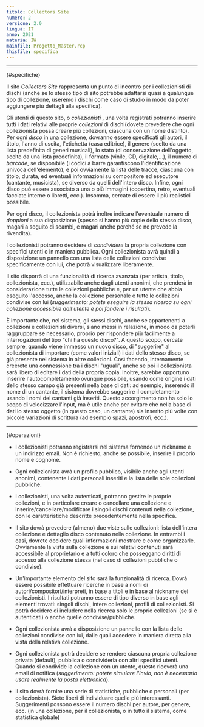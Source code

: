 ```yaml
---
titolo: Collectors Site
numero: 2
versione: 2.0
lingua: IT
anno: 2021
materia: IW
mainfile: Progetto_Master.rcp
thisfile: specifica
---
```


-------

{#specifiche}

Il sito *Collectors Site* rappresenta un punto di
incontro per i collezionisti di dischi (anche se lo stesso tipo di sito
potrebbe adattarsi quasi a qualunque tipo di collezione, useremo i dischi come
caso di studio in modo da poter aggiungere più dettagli alla specifica).

Gli utenti di questo sito, o *collezionisti* , una volta
registrati potranno inserire tutti i dati relativi alle proprie *collezioni* di
dischi(dovete prevedere che ogni collezionista possa creare più
collezioni, ciascuna con un nome distinto). Per ogni *disco* in una
collezione, dovranno essere specificati gli autori, il titolo, l'anno di uscita,
l'etichetta (casa editrice), il genere (scelto da una lista predefinita di generi
musicali), lo stato (di conservazione dell'oggetto, scelto da una lista
predefinita), il formato (vinile, CD, digitale,...), il numero di *barcode*,
se disponibile (i codici a barre garantiscono l'identificazione univoca
dell'elemento), e poi ovviamente la lista delle tracce, ciascuna con titolo,
durata, ed eventuali informazioni su compositore ed esecutore (cantante,
musicista), se diverso da quelli dell'intero disco. Infine, ogni disco può
essere associato a una o più immagini (copertina, retro, eventuali facciate
interne o libretti, ecc.). Insomma, cercate di essere il più realistici
possibile.

Per ogni disco, il collezionista potrà inoltre indicare
l'eventuale numero di *doppioni* a sua disposizione (spesso si hanno più
copie dello stesso disco, magari a seguito di scambi, e magari anche perché se
ne prevede la rivendita).

I collezionisti potranno decidere di *condividere* la
propria collezione con specifici utenti o in maniera pubblica. Ogni
collezionista avrà quindi a disposizione un pannello con una lista delle
collezioni condivise specificamente con lui, che potrà visualizzare
liberamente.

Il sito disporrà di una funzionalità di ricerca avanzata
(per artista, titolo, collezionista, ecc.), utilizzabile anche dagli utenti
anonimi, che prenderà in considerazione tutte le collezioni pubbliche e, per un
utente che abbia eseguito l'accesso, anche la collezione personale e tutte le
collezioni condivise con lui (*suggerimento: potete eseguire la stessa
ricerca su ogni collezione accessibile dall'utente e poi fondere i risultati*).

È importante che, nel sistema, gli stessi dischi, anche se
appartenenti a collezioni e collezionisti diversi, siano messi in relazione, in
modo da poterli raggruppare se necessario, proprio per rispondere più
facilmente a interrogazioni del tipo "chi ha questo disco?". A questo scopo,
cercate sempre, quando viene immesso un nuovo disco, di "suggerire" al
collezionista di importare (come valori iniziali) i dati dello stesso disco, se
già presente nel sistema in altre collezioni. Così facendo, internamente
creerete una connessione tra i dischi "uguali", anche se poi il collezionista
sarà libero di editare i dati della propria copia. Inoltre, sarebbe opportuno
inserire l'autocompletamento ovunque possibile, usando come origine i dati
dello stesso campo già presenti nella base di dati: ad esempio, inserendo il
nome di un cantante, il sistema dovrebbe suggerire il completamento usando i
nomi dei cantanti già inseriti. Questo accorgimento non ha solo lo scopo di
velocizzare l'input, ma è utile anche per evitare che nella base di dati lo
stesso oggetto (in questo caso, un cantante) sia inserito più volte con piccole
variazioni di scrittura (ad esempio spazi, apostrofi, ecc.).

-------

{#operazioni}

- I collezionisti potranno registrarsi nel sistema fornendo un
  nickname e un indirizzo email. Non è richiesto, anche se possibile, inserire il
  proprio nome e cognome.

- Ogni collezionista avrà un profilo pubblico, visibile anche agli
  utenti anonimi, contenente i dati personali inseriti e la lista delle sole
  collezioni pubbliche.

- I collezionisti, una volta autenticati, potranno gestire le
  proprie collezioni, e in particolare creare o cancellare una collezione e
  inserire/cancellare/modificare i singoli dischi contenuti nella collezione, con
  le caratteristiche descritte precedentemente nella specifica.

- Il sito dovrà prevedere (almeno) due viste sulle collezioni:
  lista dell'intera collezione e dettaglio disco contenuto nella collezione. In
  entrambi i casi, dovrete decidere quali informazioni mostrare e come
  organizzarle. Ovviamente la vista sulla collezione e sui relativi contenuti
  sarà accessibile al proprietario e a tutti coloro che posseggano diritti di
  accesso alla collezione stessa (nel caso di collezioni pubbliche o condivise).

- Un'importante elemento del sito sarà la funzionalità di ricerca. Dovrà
  essere possibile effettuare ricerche in base a nomi di
  autori/compositori/interpreti, in base a titoli e in base al nickname dei
  collezionisti. I risultati potranno essere di tipo diverso in base agli
  elementi trovati: singoli dischi, intere collezioni, profili di collezionisti.
  Si potrà decidere di includere nella ricerca solo le proprie collezioni (se si
  è autenticati) o anche quelle condivise/pubbliche.

- Ogni collezionista avrà a disposizione un pannello con la lista
  delle collezioni condivise con lui, dalle quali accedere in maniera diretta
  alla vista della relativa collezione.

- Ogni collezionista potrà decidere se rendere ciascuna propria
  collezione privata (default), pubblica o condividerla con altri specifici
  utenti. Quando si condivide la collezione con un utente, questo riceverà una
  email di notifica (*suggerimento: potete simulare l'invio, non è necessario
  usare realmente la posta elettronica*).

- Il sito dovrà fornire una serie di statistiche, pubbliche o
  personali (per collezionista). Siete liberi di individuare quelle più
  interessanti. Suggerimenti possono essere il numero dischi per autore, per
  genere, ecc. (in una collezione, per il collezionista, o in tutto il sistema,
  come statistica globale)  
